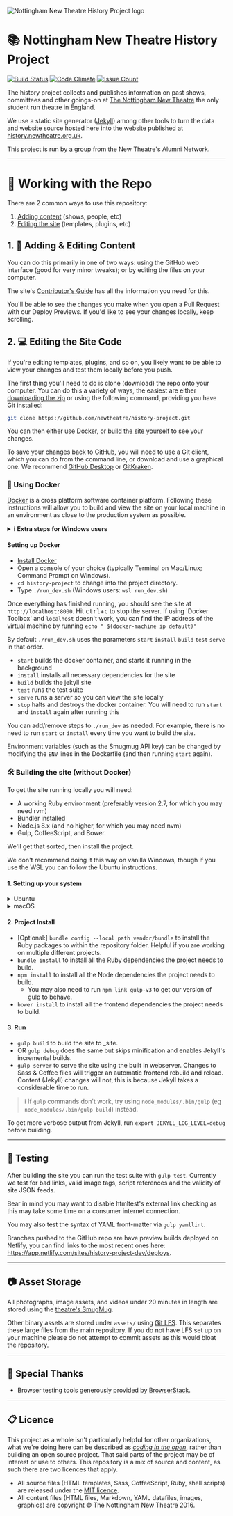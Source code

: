 ![Nottingham New Theatre History Project logo](https://user-images.githubusercontent.com/15388319/146941661-9c38b674-6d27-4589-9723-2d2bec93d7c8.png)

# 📚 Nottingham New Theatre History Project

[![Build Status](https://github.com/newtheatre/history-project/actions/workflows/build.yml/badge.svg?branch=master)](https://github.com/newtheatre/history-project/actions/workflows/build.yml)
[![Code Climate](https://codeclimate.com/github/newtheatre/history-project/badges/gpa.svg)](https://codeclimate.com/github/newtheatre/history-project)
[![Issue Count](https://codeclimate.com/github/newtheatre/history-project/badges/issue_count.svg)](https://codeclimate.com/github/newtheatre/history-project)

The history project collects and publishes information on past shows, committees and other goings-on at [The Nottingham New Theatre](http://newtheatre.org.uk) the only student run theatre in England.

We use a static site generator ([Jekyll](jekyllrb.com)) among other tools to turn the data and website source hosted here into the website published at [history.newtheatre.org.uk](https://history.newtheatre.org.uk).

This project is run by [a group](https://history.newtheatre.org.uk/humans.txt) from the New Theatre's Alumni Network.

---

# 📜 Working with the Repo

There are 2 common ways to use this repository:

1. [Adding content](#user-content-1--adding--editing-content) (shows, people, etc)
2. [Editing the site](#user-content-2--editing-the-site-code) (templates, plugins, etc)

## 1. 📝 Adding & Editing Content

You can do this primarily in one of two ways: using the GitHub web interface (good for very minor tweaks); or by editing the files on your computer.

The site's [Contributor's Guide](https://history.newtheatre.org.uk/docs/contributing/) has all the information you need for this.

You'll be able to see the changes you make when you open a Pull Request with our Deploy Previews. If you'd like to see your changes locally, keep scrolling.

## 2. 💻 Editing the Site Code

If you're editing templates, plugins, and so on, you likely want to be able to view your changes and test them locally before you push. 

The first thing you'll need to do is clone (download) the repo onto your computer. You can do this a variety of ways, the easiest are either [downloading the zip](https://github.com/newtheatre/history-project/archive/refs/heads/master.zip) or using the following command, providing you have Git installed:

```bash
git clone https://github.com/newtheatre/history-project.git
```

You can then either use [Docker](#user-content--using-docker), or [build the site yourself](#user-content--building-the-site-without-docker) to see your changes.  

To save your changes back to GitHub, you will need to use a Git client, which you can do from the command line, or download and use a graphical one. We recommend [GitHub Desktop](https://desktop.github.com/) or [GitKraken](https://gitkraken.com).

### 🐳 Using Docker

[Docker](https://www.docker.com) is a cross platform software container platform. Following these instructions will allow you to build and view the site on your local machine in an environment as close to the production system as possible.

<details>
<summary><strong>ℹ️ Extra steps for Windows users</strong></summary> You will need to install WSL first, by doing the following:

- Open a Command Prompt
- run `wsl --install ubuntu`
- run `wsl --set-version ubuntu 2`
- run `wsl --set-default-version 2`
- run `wsl --set-default ubuntu`

You may then need to reboot.
</details>

#### Setting up Docker

- [Install Docker](https://www.docker.com/products/docker-desktop)
- Open a console of your choice (typically Terminal on Mac/Linux; Command Prompt on Windows).
- `cd history-project` to change into the project directory.
- Type `./run_dev.sh` (Windows users: `wsl run_dev.sh`)

Once everything has finished running, you should see the site at `http://localhost:8000`. Hit
<kbd>ctrl</kbd>+<kbd>c</kbd> to stop the server. If using 'Docker Toolbox' and `localhost` doesn't work, you can find the IP address of the virtual machine by running `echo " $(docker-machine ip default)"`

By default `./run_dev.sh` uses the parameters `start` `install` `build` `test` `serve` in that order.

- `start` builds the docker container, and starts it running in the background
- `install` installs all necessary dependencies for the site
- `build` builds the jekyll site
- `test` runs the test suite
- `serve` runs a server so you can view the site locally
- `stop` halts and destroys the docker container. You will need to run `start` and `install` again after running this

You can add/remove steps to `./run_dev` as needed. For example, there is no need to run `start` or `install`
every time you want to build the site.

Environment variables (such as the Smugmug API key) can be changed by modifying the `ENV` lines in the Dockerfile (and then running `start` again).

### 🛠 Building the site (without Docker)

To get the site running locally you will need:
* A working Ruby environment (preferably version 2.7, for which you may need rvm)
* Bundler installed
* Node.js 8.x (and no higher, for which you may need nvm)
* Gulp, CoffeeScript, and Bower. 

We'll get that sorted, then install the project.

We don't recommend doing it this way on vanilla Windows, though if you use the WSL you can follow the Ubuntu instructions.

#### 1. Setting up your system

<details>
  <summary>Ubuntu</summary>

- `curl -sL https://deb.nodesource.com/setup_8.x | sudo -E bash -` to setup and add a PPA for Node JS 8.x rather than a newer version.
- `sudo apt install ruby-dev rubygems nodejs libffi-dev` for an up to date Ruby with development bits and the Gem package manager, Node.js and its package manager npm.
- `sudo gem install bundler` for the Ruby depenancy manager.
- `sudo ln -s /usr/bin/nodejs /usr/bin/node` because some Node packages put it in the wrong place.
- `sudo npm install -g gulp coffeescript bower` for Gulp, CoffeeScript, and Bower.

</details>

<details>
  <summary>macOS</summary>
For ease, we recommend installing Homebrew.

- `brew install rvm nvm` for the Ruby and Node version managers 
- `rvm use 2.4` to use Ruby 2.4
- `nvm install 8 && nvm use 8` to install and use Node 8
- `gem install bundler` for the Ruby dependency manager.
- `npm install -g gulp coffeescript bower` for Gulp, CoffeeScript, and Bower.
</details>

#### 2. Project Install

- [Optional:] `bundle config --local path vendor/bundle` to install the Ruby packages to within the repository folder. Helpful if you are working on multiple different projects.
- `bundle install` to install all the Ruby dependencies the project needs to build.
- `npm install` to install all the Node dependencies the project needs to build.
  - You may also need to run `npm link gulp-v3` to get our version of gulp to behave.
- `bower install` to install all the frontend dependencies the project needs to build.

#### 3. Run

- `gulp build` to build the site to _site.
- OR `gulp debug` does the same but skips minification and enables Jekyll's incremental builds.
- `gulp server` to serve the site using the built in webserver. Changes to Sass & Coffee files will trigger an automatic frontend rebuild and reload. Content (Jekyll) changes will not, this is because Jekyll takes a considerable time to run.

> ℹ️ If `gulp` commands don't work, try using `node_modules/.bin/gulp` (eg `node_modules/.bin/gulp build`) instead.

To get more verbose output from Jekyll, run `export JEKYLL_LOG_LEVEL=debug` before building.

---

## 🧪 Testing

After building the site you can run the test suite with `gulp test`. Currently we test for bad links, valid image tags, script references and the validity of site JSON feeds.

Bear in mind you may want to disable htmltest's external link checking as this may take some time on a consumer internet connection.

You may also test the syntax of YAML front-matter via `gulp yamllint`.

Branches pushed to the GitHub repo are have preview builds deployed on Netlify, you can find links to the most recent ones here: <https://app.netlify.com/sites/history-project-dev/deploys>.

---

## 📷 Asset Storage

All photographs, image assets, and videos under 20 minutes in length are stored using the [theatre's SmugMug](https://photos.newtheatre.org.uk/).

Other binary assets are stored under `assets/` using [Git LFS](https://git-lfs.github.com/). This separates these large files from the main repository. If you do not have LFS set up on your machine please do not attempt to commit assets as this would bloat the repository.

---

## 💌 Special Thanks

- Browser testing tools generously provided by [BrowserStack](https://www.browserstack.com/).

--- 

## 📋 Licence

This project as a whole isn't particularly helpful for other organizations, what we're doing here can be described as [*coding in the open*](https://gds.blog.gov.uk/2012/10/12/coding-in-the-open/), rather than building an open source project. That said parts of the project may be of interest or use to others. This repository is a mix of source and content, as such there are two licences that apply.

- All source files (HTML templates, Sass, CoffeeScript, Ruby, shell scripts) are released under the [MIT licence](https://github.com/newtheatre/history-project/blob/master/LICENCE).
- All content files (HTML files, Markdown, YAML datafiles, images, graphics) are copyright © The Nottingham New Theatre 2016.
